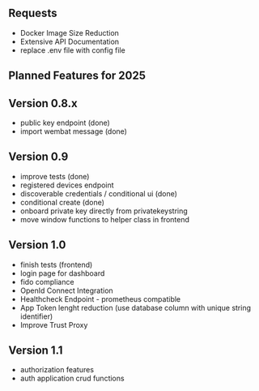 ## Requests
- Docker Image Size Reduction
- Extensive API Documentation
- replace .env file with config file

## Planned Features for 2025

## Version 0.8.x
- public key endpoint (done)
- import wembat message (done)

## Version 0.9
- improve tests (done)
- registered devices endpoint
- discoverable credentials / conditional ui (done)
- conditional create (done)
- onboard private key directly from privatekeystring
- move window functions to helper class in frontend

## Version 1.0
- finish tests (frontend)
- login page for dashboard
- fido compliance
- OpenId Connect Integration
- Healthcheck Endpoint - prometheus compatible
- App Token lenght reduction (use database column with unique string identifier)
- Improve Trust Proxy

## Version 1.1
- authorization features
- auth application crud functions
